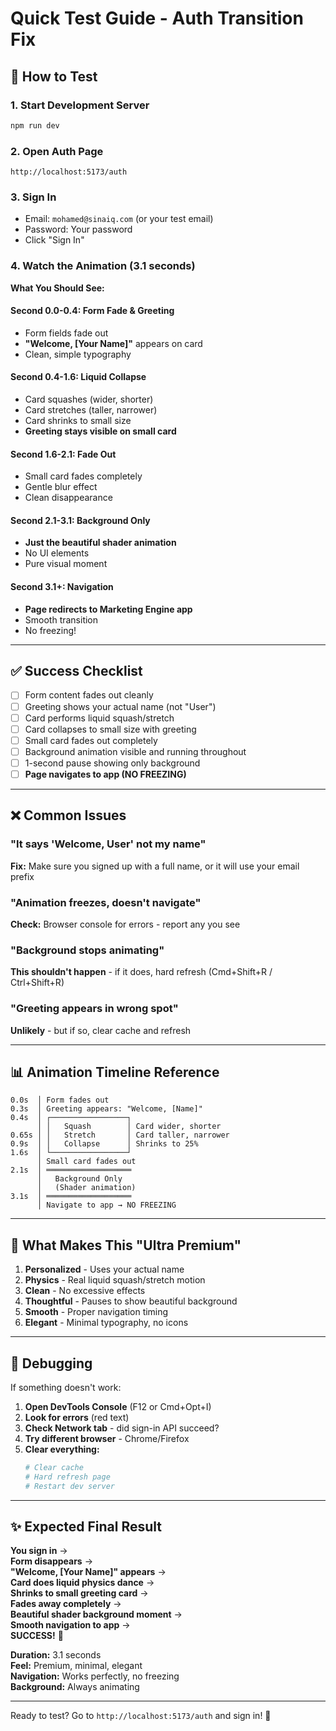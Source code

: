 # Quick Test Guide - Auth Transition Fix

## 🚀 How to Test

### 1. Start Development Server
```bash
npm run dev
```

### 2. Open Auth Page
```
http://localhost:5173/auth
```

### 3. Sign In
- Email: `mohamed@sinaiq.com` (or your test email)
- Password: Your password
- Click "Sign In"

### 4. Watch the Animation (3.1 seconds)

**What You Should See:**

#### Second 0.0-0.4: Form Fade & Greeting
- Form fields fade out
- **"Welcome, [Your Name]"** appears on card
- Clean, simple typography

#### Second 0.4-1.6: Liquid Collapse
- Card squashes (wider, shorter)
- Card stretches (taller, narrower)
- Card shrinks to small size
- **Greeting stays visible on small card**

#### Second 1.6-2.1: Fade Out
- Small card fades completely
- Gentle blur effect
- Clean disappearance

#### Second 2.1-3.1: Background Only
- **Just the beautiful shader animation**
- No UI elements
- Pure visual moment

#### Second 3.1+: Navigation
- **Page redirects to Marketing Engine app**
- Smooth transition
- No freezing!

---

## ✅ Success Checklist

- [ ] Form content fades out cleanly
- [ ] Greeting shows your actual name (not "User")
- [ ] Card performs liquid squash/stretch
- [ ] Card collapses to small size with greeting
- [ ] Small card fades out completely
- [ ] Background animation visible and running throughout
- [ ] 1-second pause showing only background
- [ ] **Page navigates to app (NO FREEZING)**

---

## ❌ Common Issues

### "It says 'Welcome, User' not my name"
**Fix:** Make sure you signed up with a full name, or it will use your email prefix

### "Animation freezes, doesn't navigate"
**Check:** Browser console for errors - report any you see

### "Background stops animating"
**This shouldn't happen** - if it does, hard refresh (Cmd+Shift+R / Ctrl+Shift+R)

### "Greeting appears in wrong spot"
**Unlikely** - but if so, clear cache and refresh

---

## 📊 Animation Timeline Reference

```
0.0s  │ Form fades out
0.3s  │ Greeting appears: "Welcome, [Name]"
0.4s  │ ┌─────────────────┐
      │ │   Squash        │ Card wider, shorter
0.65s │ │   Stretch       │ Card taller, narrower  
0.9s  │ │   Collapse      │ Shrinks to 25%
1.6s  │ └─────────────────┘
      │ Small card fades out
2.1s  │ ═══════════════════
      │   Background Only
      │   (Shader animation)
3.1s  │ ═══════════════════
      │ Navigate to app → NO FREEZING
```

---

## 🎯 What Makes This "Ultra Premium"

1. **Personalized** - Uses your actual name
2. **Physics** - Real liquid squash/stretch motion
3. **Clean** - No excessive effects
4. **Thoughtful** - Pauses to show beautiful background
5. **Smooth** - Proper navigation timing
6. **Elegant** - Minimal typography, no icons

---

## 🐛 Debugging

If something doesn't work:

1. **Open DevTools Console** (F12 or Cmd+Opt+I)
2. **Look for errors** (red text)
3. **Check Network tab** - did sign-in API succeed?
4. **Try different browser** - Chrome/Firefox
5. **Clear everything:**
   ```bash
   # Clear cache
   # Hard refresh page
   # Restart dev server
   ```

---

## ✨ Expected Final Result

**You sign in** →  
**Form disappears** →  
**"Welcome, [Your Name]" appears** →  
**Card does liquid physics dance** →  
**Shrinks to small greeting card** →  
**Fades away completely** →  
**Beautiful shader background moment** →  
**Smooth navigation to app** →  
**SUCCESS!** 🎉

**Duration:** 3.1 seconds  
**Feel:** Premium, minimal, elegant  
**Navigation:** Works perfectly, no freezing  
**Background:** Always animating  

---

Ready to test? Go to `http://localhost:5173/auth` and sign in! 🚀
